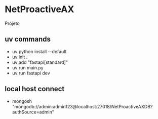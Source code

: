 # NetProactiveAX
Projeto

## uv commands
- uv python install --default 
- uv init .
- uv add "fastapi[standard]"
- uv run main.py
- uv run fastapi dev

## local host connect 
- mongosh "mongodb://admin:admin123@localhost:27018/NetProactiveAXDB?authSource=admin" 
